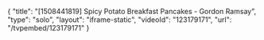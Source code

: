 {
    "title": "[1508441819] Spicy Potato Breakfast Pancakes - Gordon Ramsay",
    "type": "solo",
    "layout": "iframe-static",
    "videoId": "123179171",
    "url": "\/tvpembed\/123179171"
}